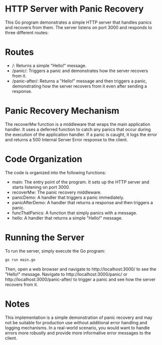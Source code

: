 # HTTP Server with Panic Recovery

This Go program demonstrates a simple HTTP server that handles panics and recovers from them. The server listens on port 3000 and responds to three different routes:

# Routes
- /: Returns a simple "Hello!" message.
- /panic/: Triggers a panic and demonstrates how the server recovers from it.
- /panic-after/: Returns a "Hello!" message and then triggers a panic, demonstrating how the server recovers from it even after sending a response.

# Panic Recovery Mechanism
The recoverMw function is a middleware that wraps the main application handler. It uses a deferred function to catch any panics that occur during the execution of the application handler. If a panic is caught, it logs the error and returns a 500 Internal Server Error response to the client.

# Code Organization
The code is organized into the following functions:

- main: The entry point of the program. It sets up the HTTP server and starts listening on port 3000.
- recoverMw: The panic recovery middleware.
- panicDemo: A handler that triggers a panic immediately.
- panicAfterDemo: A handler that returns a response and then triggers a panic.
- funcThatPanics: A function that simply panics with a message.
- hello: A handler that returns a simple "Hello!" message.

# Running the Server
To run the server, simply execute the Go program:
```bash 
go run main.go
```

Then, open a web browser and navigate to http://localhost:3000/ to see the "Hello!" message. Navigate to http://localhost:3000/panic/ or http://localhost:3000/panic-after/ to trigger a panic and see how the server recovers from it.

# Notes
This implementation is a simple demonstration of panic recovery and may not be suitable for production use without additional error handling and logging mechanisms.
In a real-world scenario, you would want to handle errors more robustly and provide more informative error messages to the client.

